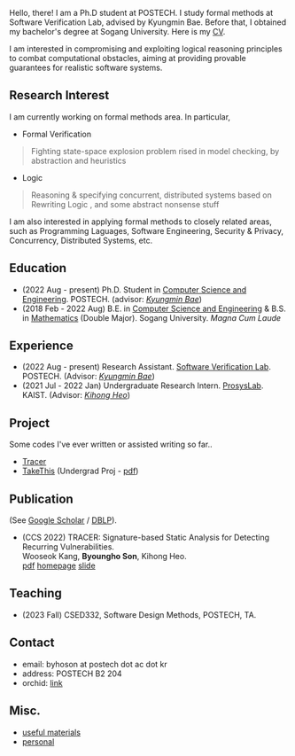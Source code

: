 Hello, there!
I am a Ph.D student at POSTECH. 
I study formal methods at Software Verification Lab, advised by Kyungmin Bae.
Before that, I obtained my bachelor's degree at Sogang University.
Here is my [CV](/asset/cv.pdf).

I am interested in compromising and exploiting logical reasoning principles to combat computational obstacles,
aiming at providing provable guarantees for realistic software systems.

## Research Interest
I am currently working on formal methods area. In particular,
* Formal Verification
> Fighting state-space explosion problem rised in model checking, by abstraction and heuristics
* Logic
> Reasoning & specifying concurrent, distributed systems based on Rewriting Logic
> , and some abstract nonsense stuff

I am also interested in applying formal methods to closely related areas, such as
Programming Laguages, Software Engineering, Security & Privacy, Concurrency, Distributed Systems, etc.

## Education
* (2022 Aug - present) Ph.D. Student in [Computer Science and Engineering](https://cse.postech.ac.kr). POSTECH. 
  (advisor: [*Kyungmin Bae*](http://sv.postech.ac.kr/~kmbae))
* (2018 Feb - 2022 Aug)
  B.E. in [Computer Science and Engineering](https://cs.sogang.ac.kr/cs/index_new.html) 
  & B.S. in [Mathematics](https://math.sogang.ac.kr/math/index_new.html) (Double Major). 
  Sogang University. *Magna Cum Laude*

## Experience
* (2022 Aug - present) Research Assistant. [Software Verification Lab](http://sv.postech.ac.kr). 
  POSTECH. (Advisor: [*Kyungmin Bae*](http://sv.postech.ac.kr/~kmbae))
* (2021 Jul - 2022 Jan) Undergraduate Research Intern. [ProsysLab](https://prosys.kaist.ac.kr). 
  KAIST. (Advisor: [*Kihong Heo*](https://kihongheo.kaist.ac.kr))

## Project
Some codes I've ever written or assisted writing so far..
* [Tracer](https://prosys.kaist.ac.kr/tracer)
* [TakeThis](http://cscp2.sogang.ac.kr/CSE4187/index.php/TakeThis)
  (Undergrad Proj - [pdf](/asset/publications/TakeThis.pdf))

## Publication
(See [Google Scholar](https://scholar.google.com/citations?user=KjO0D04AAAAJ&hl=en) / [DBLP](https://dblp.org/pid/332/2908.html)).
* (CCS 2022) TRACER: Signature-based Static Analysis for Detecting Recurring Vulnerabilities. \
Wooseok Kang, **Byoungho Son**, Kihong Heo.\
[pdf](/asset/publications/ccs22.pdf)
[homepage](https://prosys.kaist.ac.kr/tracer)
[slide](https://prosys.kaist.ac.kr/publications/ccs22-slides.pdf)

## Teaching
* (2023 Fall) CSED332, Software Design Methods, POSTECH, TA.

## Contact
* email: byhoson at postech dot ac dot kr
* address: POSTECH B2 204
* orchid: [link](https://orcid.org/0000-0001-6482-1789)

## Misc.
* [useful materials](/archive.md)
* [personal](/personal.md)

